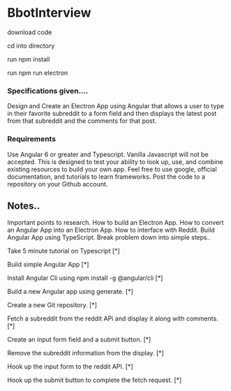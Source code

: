 # BbotInterview

download code

cd into directory

run npm install

run npm run electron

### Specifications given....
Design and Create an Electron App using Angular that allows a user to type in their favorite subreddit to a form field and then displays the latest post from that subreddit and the comments for that post.

### Requirements
Use Angular 6 or greater and Typescript. Vanilla Javascript will not be accepted.
This is designed to test your ability to look up, use, and combine existing resources to build your own app. Feel free to use google, official documentation, and tutorials to learn frameworks.
Post the code to a repository on your Github account.


## Notes..

Important points to research. How to build an Electron App. How to convert an Angular App into an Electron App.
How to interface with Reddit. Build Angular App using TypeScript.
Break problem down into simple steps..

Take 5 minute tutorial on Typescript [*]

Build simple Angular App [*]

Install Angular Cli using npm install -g @angular/cli [*]

Build a new Angular app using generate. [*]

Create a new Git repository. [*]

Fetch a subreddit from the reddit APi and display it along with comments. [*]

Create an input form field and a submit button. [*]

Remove the subreddit information from the display. [*]

Hook up the input form to the reddit API. [*]

Hook up the submit button to complete the fetch request. [*]

